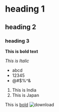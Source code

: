 # heading 1
## heading 2
### heading 3
**This is bold text**

*This is Italic*

- abcd
- 12345
- @#$%^&
1. This is India
2. This is Japan

This is [bold](https://www.markdownguide.org/cheat-sheet/)
![download](https://user-images.githubusercontent.com/130229745/230754368-0132d176-7503-44f6-bc80-0eab81aad52e.jpg)
